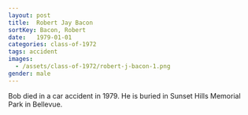 ```yaml
---
layout: post
title:  Robert Jay Bacon
sortKey: Bacon, Robert
date:   1979-01-01
categories: class-of-1972
tags: accident
images:
  - /assets/class-of-1972/robert-j-bacon-1.png
gender: male
---
```

Bob died in a car accident in 1979. He is buried in Sunset Hills Memorial Park in Bellevue.
